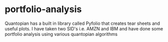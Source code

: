 # portfolio-analysis
Quantopian has a built in library called Pyfolio that creates tear sheets and useful plots. I have taken two SID's i.e. AMZN and IBM and have done some portfolio analysis using various quantopian algorithms
